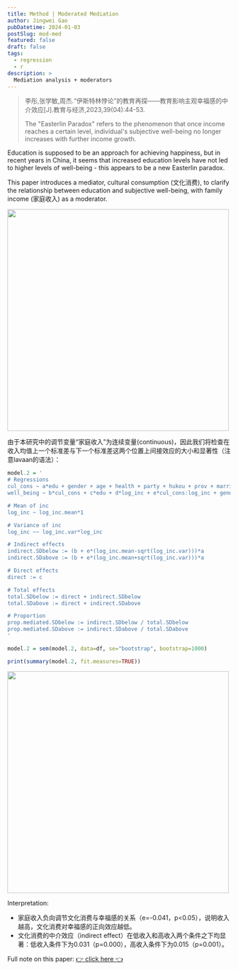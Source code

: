 ```yaml
---
title: Method | Moderated Mediation
author: Jingwei Gao
pubDatetime: 2024-01-03
postSlug: mod-med
featured: false
draft: false
tags:
  - regression
  - r
description: >
  Mediation analysis + moderators
---
```


> 李彤,张学敏,周杰.“伊斯特林悖论”的教育再探——教育影响主观幸福感的中介效应[J].教育与经济,2023,39(04):44-53.
>
> The "Easterlin Paradox" refers to the phenomenon that once income reaches a certain level, individual's subjective well-being no longer increases with further income growth.

Education is supposed to be an approach for achieving happiness, but in recent years in China, it seems that increased education levels have not led to higher levels of well-being - this appears to be a new Easterlin paradox.

This paper introduces a mediator, cultural consumption (文化消费), to clarify the relationship between education and subjective well-being, with family income (家庭收入) as a moderator.

<img src="/assets/mod-med-1.png" width="500">

由于本研究中的调节变量“家庭收入”为连续变量(continuous)，因此我们将检查在收入均值上一个标准差与下一个标准差这两个位置上间接效应的大小和显著性（注意lavaan的语法）：

```r
model.2 = '
# Regressions
cul_cons ~ a*edu + gender + age + health + party + hukou + prov + married + med_ins + old_ins
well_being ~ b*cul_cons + c*edu + d*log_inc + e*cul_cons:log_inc + gender + age + health + party + hukou + prov + married + med_ins + old_ins

# Mean of inc
log_inc ~ log_inc.mean*1

# Variance of inc
log_inc ~~ log_inc.var*log_inc

# Indirect effects
indirect.SDbelow := (b + e*(log_inc.mean-sqrt(log_inc.var)))*a
indirect.SDabove := (b + e*(log_inc.mean+sqrt(log_inc.var)))*a

# Direct effects
direct := c

# Total effects
total.SDbelow := direct + indirect.SDbelow
total.SDabove := direct + indirect.SDabove

# Proportion
prop.mediated.SDbelow := indirect.SDbelow / total.SDbelow
prop.mediated.SDabove := indirect.SDabove / total.SDabove
'

model.2 = sem(model.2, data=df, se="bootstrap", bootstrap=1000)

print(summary(model.2, fit.measures=TRUE))
```

<img src="/assets/mod-med-2.png" width="500">

Interpretation:

- 家庭收入负向调节文化消费与幸福感的关系（e=-0.041，p<0.05），说明收入越高，文化消费对幸福感的正向效应越低。
- 文化消费的中介效应（indirect effect）在低收入和高收入两个条件之下均显著：低收入条件下为0.031（p=0.000），高收入条件下为0.015（p=0.001）。

Full note on this paper: [👉 click here 👈](https://cranegao.notion.site/8e760f1f11ad4e8f858180690779ec6c?pvs=4)
